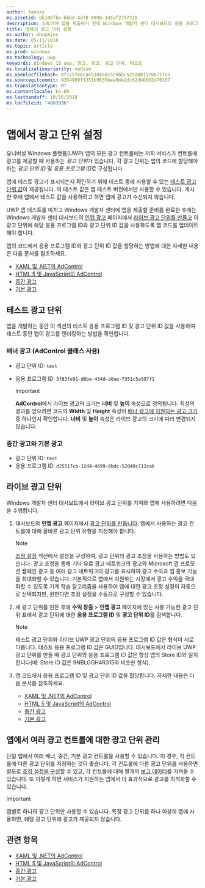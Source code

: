 ```yaml
---
author: Xansky
ms.assetid: bb105fbe-bbbd-4d78-899b-345af2757720
description: 스토어에 앱을 제출하기 전에 Windows 개발자 센터 대시보드의 응용 프로그램 ID 및 광고 단위 ID 값을 앱에 추가하는 방법을 알아봅니다.
title: 앱에서 광고 단위 설정
ms.author: mhopkins
ms.date: 05/11/2018
ms.topic: article
ms.prod: windows
ms.technology: uwp
keywords: Windows 10 uwp, 광고, 광고, 광고 단위, 테스트
ms.localizationpriority: medium
ms.openlocfilehash: 0f7257e6cae518458c5c0bbc525d8013708717e5
ms.sourcegitcommit: 9354909f9351b9635bee9bb2dc62db60d2d70107
ms.translationtype: MT
ms.contentlocale: ko-KR
ms.lasthandoff: 10/16/2018
ms.locfileid: "4683936"
---
```

# <a name="set-up-ad-units-in-your-app"></a>앱에서 광고 단위 설정

유니버설 Windows 플랫폼(UWP) 앱의 모든 광고 컨트롤에는 저희 서비스가 컨트롤에 광고를 제공할 때 사용하는 *광고 단위*가 있습니다. 각 광고 단위는 앱의 코드에 할당해야 하는 *광고 단위 ID* 및 *응용 프로그램 ID*로 구성됩니다.

앱에 테스트 광고가 표시되는지 확인하기 위해 테스트 중에 사용할 수 있는 [테스트 광고 단위 값](#test-ad-units)이 제공됩니다. 이 테스트 값은 앱 테스트 버전에서만 사용할 수 있습니다. 게시한 후에 앱에서 테스트 값을 사용하려고 하면 앱에 광고가 수신되지 않습니다.

UWP 앱 테스트를 마치고 Windows 개발자 센터에 앱을 제출할 준비를 완료한 후에는 Windows 개발자 센터 대시보드의 [인앱 광고](../publish/in-app-ads.md) 페이지에서 [라이브 광고 단위를 만들고](#live-ad-units) 이 광고 단위에 해당 응용 프로그램 ID와 광고 단위 ID 값을 사용하도록 앱 코드를 업데이트해야 합니다.

앱의 코드에서 응용 프로그램 ID와 광고 단위 ID 값을 할당하는 방법에 대한 자세한 내용은 다음 문서를 참조하세요.
* [XAML 및 .NET의 AdControl](adcontrol-in-xaml-and--net.md)
* [HTML 5 및 JavaScript의 AdControl](adcontrol-in-html-5-and-javascript.md)
* [중간 광고](../monetize/interstitial-ads.md)
* [기본 광고](../monetize/native-ads.md)

<span id="test-ad-units" />

## <a name="test-ad-units"></a>테스트 광고 단위

앱을 개발하는 동안 이 섹션의 테스트 응용 프로그램 ID 및 광고 단위 ID 값을 사용하여 테스트 동안 앱이 광고를 렌더링하는 방법을 확인합니다.

### <a name="banner-ads-using-the-adcontrol-class"></a>배너 광고	(AdControl 클래스 사용)

* 광고 단위 ID: ```test```
* 응용 프로그램 ID:  ```3f83fe91-d6be-434d-a0ae-7351c5a997f1```

    > [!IMPORTANT]
    > **AdControl**에서 라이브 광고의 크기는 **너비** 및 **높이** 속성으로 정의됩니다. 최상의 결과를 얻으려면 코드의 **Width** 및 **Height** 속성이 [배너 광고에 지원되는 광고 크기](supported-ad-sizes-for-banner-ads.md) 중 하나인지 확인합니다. **너비** 및 **높이** 속성은 라이브 광고의 크기에 따라 변경되지 않습니다.

### <a name="interstitial-ads-and-native-ads"></a>중간 광고와 기본 광고

* 광고 단위 ID: ```test```
* 응용 프로그램 ID:  ```d25517cb-12d4-4699-8bdc-52040c712cab```

<span id="live-ad-units" />

## <a name="live-ad-units"></a>라이브 광고 단위

Windows 개발자 센터 대시보드에서 라이브 광고 단위를 가져와 앱에 사용하려면 다음을 수행합니다.

1.  대시보드의 **인앱 광고** 페이지에서 [광고 단위를 만듭니다](../publish/in-app-ads.md#create-ad-unit). 엡에서 사용하는 광고 컨트롤에 대해 올바른 광고 단위 유형을 지정해야 합니다.
    > [!NOTE]
    > [조정 설정](../publish/in-app-ads.md#mediation) 섹션에서 설정을 구성하여, 광고 단위의 광고 조정을 사용하는 방법도 있습니다. 광고 조정을 통해 기타 유료 광고 네트워크의 광고와 Microsoft 앱 프로모션 캠페인 광고 등 여러 광고 네트워크의 광고를 표시하여 광고 수익과 앱 홍보 기능을 최대화할 수 있습니다. 기본적으로 앱에서 지원하는 시장에서 광고 수익을 극대화할 수 있도록 기계 학습 알고리즘을 사용하여 앱에 대한 광고 조정 설정이 자동으로 선택되지만, 원한다면 조정 설정을 수동으로 구성할 수 있습니다.

2.  새 광고 단위를 만든 후에 **수익 창출** &gt; **인앱 광고** 페이지에 있는 사용 가능한 광고 단위 표에서 광고 단위에 대한 **응용 프로그램 ID** 및 **광고 단위 ID**를 검색합니다.
    > [!NOTE]
    > 테스트 광고 단위와 라이브 UWP 광고 단위의 응용 프로그램 ID 값은 형식이 서로 다릅니다. 테스트 응용 프로그램 ID 값은 GUID입니다. 대시보드에서 라이브 UWP 광고 단위를 만들 때 광고 단위의 응용 프로그램 ID 값은 항상 앱의 Store ID와 일치합니다(예: Store ID 값은 9NBLGGH4R315와 비슷한 형식).

3.  앱 코드에서 응용 프로그램 ID 및 광고 단위 ID 값을 할당합니다. 자세한 내용은 다음 문서를 참조하세요.
    * [XAML 및 .NET의 AdControl](adcontrol-in-xaml-and--net.md)
    * [HTML 5 및 JavaScript의 AdControl](adcontrol-in-html-5-and-javascript.md)
    * [중간 광고](../monetize/interstitial-ads.md)
    * [기본 광고](../monetize/native-ads.md)

<span id="manage" />

## <a name="manage-ad-units-for-multiple-ad-controls-in-your-app"></a>앱에서 여러 광고 컨트롤에 대한 광고 단위 관리

단일 앱에서 여러 배너, 중간, 기본 광고 컨트롤을 사용할 수 있습니다. 이 경우, 각 컨트롤에 다른 광고 단위를 지정하는 것이 좋습니다. 각 컨트롤에 다른 광고 단위를 사용하면 별도로 [조정 설정을 구성](../publish/in-app-ads.md#mediation)할 수 있고, 각 컨트롤에 대해 별개의 [보고 데이터](../publish/advertising-performance-report.md)를 가져올 수 있습니다. 또 이렇게 하면 서비스가 지원하는 앱에서 더 효과적으로 광고를 최적화할 수 있습니다.

> [!IMPORTANT]
> 앱별로 하나의 광고 단위만 사용할 수 있습니다. 특정 광고 단위를 하나 이상의 앱에 사용하면, 해당 광고 단위에 광고가 제공되지 않습니다.

## <a name="related-topics"></a>관련 항목

* [XAML 및 .NET의 AdControl](adcontrol-in-xaml-and--net.md)
* [HTML 5 및 JavaScript의 AdControl](adcontrol-in-html-5-and-javascript.md)
* [중간 광고](interstitial-ads.md)
* [기본 광고](native-ads.md)


 

 
